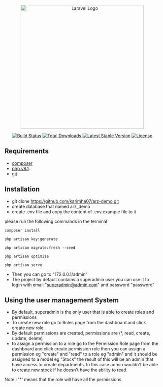 <p align="center"><a href="https://laravel.com" target="_blank"><img src="https://raw.githubusercontent.com/laravel/art/master/logo-lockup/5%20SVG/2%20CMYK/1%20Full%20Color/laravel-logolockup-cmyk-red.svg" width="400" alt="Laravel Logo"></a></p>

<p align="center">
<a href="https://travis-ci.org/laravel/framework"><img src="https://travis-ci.org/laravel/framework.svg" alt="Build Status"></a>
<a href="https://packagist.org/packages/laravel/framework"><img src="https://img.shields.io/packagist/dt/laravel/framework" alt="Total Downloads"></a>
<a href="https://packagist.org/packages/laravel/framework"><img src="https://img.shields.io/packagist/v/laravel/framework" alt="Latest Stable Version"></a>
<a href="https://packagist.org/packages/laravel/framework"><img src="https://img.shields.io/packagist/l/laravel/framework" alt="License"></a>
</p>

## Requirements
- [composer](https://getcomposer.org/download/)
- [php v8.1](https://wampserver.aviatechno.net/files/php/wampserver3_x64_addon_php8.1.11.exe).
- [git](https://gitforwindows.org/)

## Installation

- git clone https://github.com/karimha07/arz-demo.git
- create database that named arz_demo
- create .env file and copy the content of .env.example file to it

please run the following commands in the terminal
````
composer install

php artisan key:generate

php artisan migrate:fresh --seed

php artisan optimize

php artisan serve

````
- Then you can go to "172.0.0.1/admin"
- The project by default contains a superadmin user you can use it to login
with email "superadmin@admin.com" and password "password"

## Using the user management System
- By default, superadmin is the only user that is able to create roles and permissions
- To create new role go to Roles page from the dashboard and click create new role
- By default permissions are created, permissions are (*, read, create, update, delete)
- to assign a permission to a role go to the Permission Role page from the dashboard and click create permission role 
then you can assign a permission eg "create" and "read" to a role eg "admin" and it should be assigned to a model eg 
"Stock" the result of this will be an admin that have access to create departments. In this case admin wouldn't be able 
to create new stock if he doesn't have the ability to read.

Note : '*' means that the role will have all the permissions.
